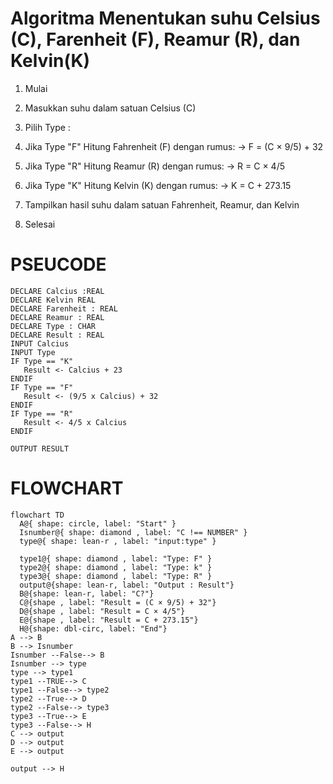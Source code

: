 # Algoritma Menentukan suhu Celsius (C), Farenheit (F), Reamur (R), dan Kelvin(K)

1. Mulai

2. Masukkan suhu dalam satuan Celsius (C)
3. Pilih Type :
4. Jika Type "F" Hitung Fahrenheit (F) dengan rumus:
   → F = (C × 9/5) + 32

5. Jika Type "R" Hitung Reamur (R) dengan rumus:
   → R = C × 4/5

6. Jika Type "K" Hitung Kelvin (K) dengan rumus:
   → K = C + 273.15

7. Tampilkan hasil suhu dalam satuan Fahrenheit, Reamur, dan Kelvin

8. Selesai

# PSEUCODE

```
DECLARE Calcius :REAL
DECLARE Kelvin REAL
DECLARE Farenheit : REAL
DECLARE Reamur : REAL
DECLARE Type : CHAR
DECLARE Result : REAL
INPUT Calcius
INPUT Type
IF Type == "K"
   Result <- Calcius + 23
ENDIF
IF Type == "F"
   Result <- (9/5 x Calcius) + 32
ENDIF
IF Type == "R"
   Result <- 4/5 x Calcius
ENDIF

OUTPUT RESULT
```

# FLOWCHART

```mermaid
flowchart TD
  A@{ shape: circle, label: "Start" }
  Isnumber@{ shape: diamond , label: "C !== NUMBER" }
  type@{ shape: lean-r , label: "input:type" }

  type1@{ shape: diamond , label: "Type: F" }
  type2@{ shape: diamond , label: "Type: k" }
  type3@{ shape: diamond , label: "Type: R" }
  output@{shape: lean-r, label: "Output : Result"}
  B@{shape: lean-r, label: "C?"}
  C@{shape , label: "Result = (C × 9/5) + 32"}
  D@{shape , label: "Result = C × 4/5"}
  E@{shape , label: "Result = C + 273.15"}
  H@{shape: dbl-circ, label: "End"}
A --> B
B --> Isnumber
Isnumber --False--> B
Isnumber --> type
type --> type1
type1 --TRUE--> C
type1 --False--> type2
type2 --True--> D
type2 --False--> type3
type3 --True--> E
type3 --False--> H
C --> output
D --> output
E --> output

output --> H





```
